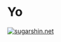 # Yo

[![sugarshin.net](https://img.shields.io/badge/sugarshin.net-323b43?style=flat-square)](https://sugarshin.net/)
